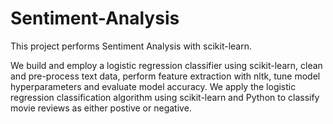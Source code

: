 # Sentiment-Analysis

This project performs Sentiment Analysis with scikit-learn. 

We build and employ a logistic regression classifier using scikit-learn, clean and pre-process text data, perform feature extraction with nltk, tune model hyperparameters and evaluate model accuracy. We apply the logistic regression classification algorithm using scikit-learn and Python to classify movie reviews as either postive or negative.

